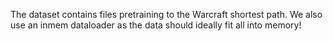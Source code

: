 The dataset contains files pretraining to the Warcraft shortest path. 
We also use an inmem dataloader as the data should ideally fit all into memory!